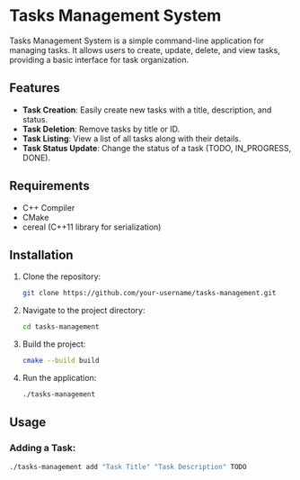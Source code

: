 # Tasks Management System

Tasks Management System is a simple command-line application for managing tasks. It allows users to create, update, delete, and view tasks, providing a basic interface for task organization.

## Features

- **Task Creation**: Easily create new tasks with a title, description, and status.
- **Task Deletion**: Remove tasks by title or ID.
- **Task Listing**: View a list of all tasks along with their details.
- **Task Status Update**: Change the status of a task (TODO, IN_PROGRESS, DONE).

## Requirements

- C++ Compiler
- CMake
- cereal (C++11 library for serialization)

## Installation

1. Clone the repository:

    ```bash
    git clone https://github.com/your-username/tasks-management.git
    ```

2. Navigate to the project directory:

    ```bash
    cd tasks-management
    ```

3. Build the project:

    ```bash
    cmake --build build
    ```

4. Run the application:

    ```bash
    ./tasks-management
    ```

## Usage

### Adding a Task:

```bash
./tasks-management add "Task Title" "Task Description" TODO
